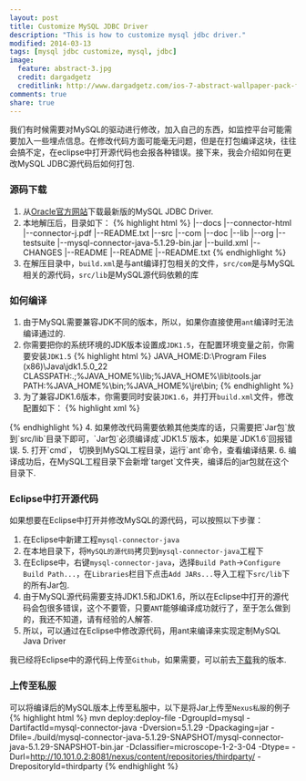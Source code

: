 ```yaml
---
layout: post
title: Customize MySQL JDBC Driver
description: "This is how to customize mysql jdbc driver."
modified: 2014-03-13
tags: [mysql jdbc customize, mysql, jdbc]
image:
  feature: abstract-3.jpg
  credit: dargadgetz
  creditlink: http://www.dargadgetz.com/ios-7-abstract-wallpaper-pack-for-iphone-5-and-ipod-touch-retina/
comments: true
share: true  
---
```


我们有时候需要对MySQL的驱动进行修改，加入自己的东西，如监控平台可能需要加入一些埋点信息。在修改代码方面可能毫无问题，但是在打包编译这块，往往会搞不定，在eclipse中打开源代码也会报各种错误。接下来，我会介绍如何在更改MySQL JDBC源代码后如何打包.

### 源码下载

1. 从[Oracle官方网站](http://dev.mysql.com/get/Downloads/Connector-J/mysql-connector-java-5.1.29.zip)下载最新版的MySQL JDBC Driver.
2. 本地解压后，目录如下：
{% highlight html %}
|--docs
    |--connector-html
    |--connector-j.pdf
    |--README.txt
|--src
    |--com
    |--doc
    |--lib
    |--org
    |--testsuite
|--mysql-connector-java-5.1.29-bin.jar
|--build.xml
|--CHANGES
|--README
|--README
|--README.txt
{% endhighlight %}
2. 在解压目录中，`build.xml`是与ant编译打包相关的文件，`src/com`是与MySQL相关的源代码，`src/lib`是MySQL源代码依赖的库

### 如何编译

1. 由于MySQL需要兼容JDK不同的版本，所以，如果你直接使用`ant`编译时无法编译通过的.
2. 你需要把你的系统环境的JDK版本设置成`JDK1.5`，在配置环境变量之前，你需要安装`JDK1.5`
{% highlight html %}
JAVA_HOME:D:\Program Files (x86)\Java\jdk1.5.0_22
CLASSPATH:.;%JAVA_HOME%\lib;%JAVA_HOME%\lib\tools.jar
PATH:%JAVA_HOME%\bin;%JAVA_HOME%\jre\bin;
{% endhighlight %}
3. 为了兼容JDK1.6版本，你需要同时安装`JDK1.6`，并打开`build.xml`文件，修改配置如下：
{% highlight xml %}
<property name="com.mysql.jdbc.java6.java"  value="D:/Program Files (x86)/Java/jdk1.6.0_38/bin/java.exe" />
<property name="com.mysql.jdbc.java6.javac" value="D:/Program Files (x86)/Java/jdk1.6.0_38/bin/javac.exe" />
<property name="com.mysql.jdbc.java6.rtjar" value="D:/Program Files (x86)/Java/jdk1.6.0_38/jre/lib/rt.jar" />
{% endhighlight %}
4. 如果修改代码需要依赖其他类库的话，只需要把`Jar包`放到`src/lib`目录下即可，`Jar包`必须编译成`JDK1.5`版本，如果是`JDK1.6`回报错误.
5. 打开`cmd`， 切换到MySQL工程目录，运行`ant`命令，查看编译结果.
6. 编译成功后，在MySQL工程目录下会新增`target`文件夹，编译后的jar包就在这个目录下.

### Eclipse中打开源代码

如果想要在Eclipse中打开并修改MySQL的源代码，可以按照以下步骤：
1. 在Eclipse中新建工程`mysql-connector-java`
2. 在本地目录下，将`MySQL的源代码`拷贝到`mysql-connector-java`工程下
3. 在Eclipse中，右键`mysql-connector-java`，选择`Build Path`->`Configure Build Path...`，在`Libraries`栏目下点击`Add JARs...`导入工程下`src/lib`下的所有Jar包.
4. 由于MySQL源代码需要支持JDK1.5和JDK1.6，所以在Eclipse中打开的源代码会包很多错误，这个不要管，只要`ANT`能够编译成功就行了，至于怎么做到的，我还不知道，请有经验的人解答.
5. 所以，可以通过在Eclipse中修改源代码，用ant来编译来实现定制MySQL Java Driver

我已经将Eclipse中的源代码上传至`Github`，如果需要，可以前去[下载](https://github.com/dingshuangxi888/mysql-connector-java-eclipse)我的版本.

### 上传至私服

可以将编译后的MySQL版本上传至私服中，以下是将Jar上传至`Nexus私服`的例子
{% highlight html %}
mvn deploy:deploy-file 
    -DgroupId=mysql 
    -DartifactId=mysql-connector-java 
    -Dversion=5.1.29 
    -Dpackaging=jar 
    -Dfile=./build/mysql-connector-java-5.1.29-SNAPSHOT/mysql-connector-java-5.1.29-SNAPSHOT-bin.jar 
    -Dclassifier=microscope-1-2-3-04 
    -Dtype= -Durl=http://10.101.0.2:8081/nexus/content/repositories/thirdparty/ 
    -DrepositoryId=thirdparty
{% endhighlight %}